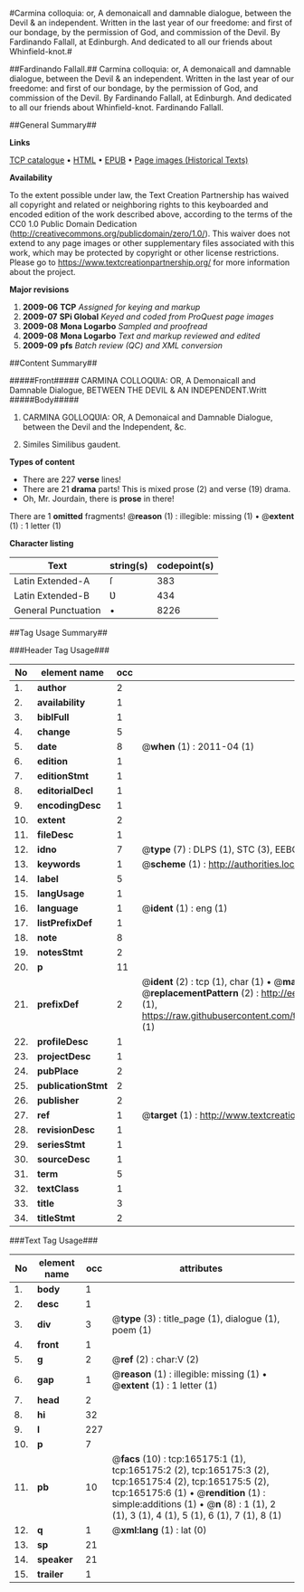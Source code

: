 #Carmina colloquia: or, A demonaicall and damnable dialogue, between the Devil & an independent. Written in the last year of our freedome: and first of our bondage, by the permission of God, and commission of the Devil. By Fardinando Fallall, at Edinburgh. And dedicated to all our friends about Whinfield-knot.#

##Fardinando Fallall.##
Carmina colloquia: or, A demonaicall and damnable dialogue, between the Devil & an independent. Written in the last year of our freedome: and first of our bondage, by the permission of God, and commission of the Devil. By Fardinando Fallall, at Edinburgh. And dedicated to all our friends about Whinfield-knot.
Fardinando Fallall.

##General Summary##

**Links**

[TCP catalogue](http://www.ota.ox.ac.uk/tcp/)  • 
[HTML](http://tei.it.ox.ac.uk/tcp/Texts-HTML/free/A80/A80405.html)  • 
[EPUB](http://tei.it.ox.ac.uk/tcp/Texts-EPUB/free/A80/A80405.epub) • 
[Page images (Historical Texts)](https://historicaltexts.jisc.ac.uk/eebo-99865143e)

**Availability**

To the extent possible under law, the Text Creation Partnership has waived all copyright and related or neighboring rights to this keyboarded and encoded edition of the work described above, according to the terms of the CC0 1.0 Public Domain Dedication (http://creativecommons.org/publicdomain/zero/1.0/). This waiver does not extend to any page images or other supplementary files associated with this work, which may be protected by copyright or other license restrictions. Please go to https://www.textcreationpartnership.org/ for more information about the project.

**Major revisions**

1. __2009-06__ __TCP__ *Assigned for keying and markup*
1. __2009-07__ __SPi Global__ *Keyed and coded from ProQuest page images*
1. __2009-08__ __Mona Logarbo__ *Sampled and proofread*
1. __2009-08__ __Mona Logarbo__ *Text and markup reviewed and edited*
1. __2009-09__ __pfs__ *Batch review (QC) and XML conversion*

##Content Summary##

#####Front#####
CARMINA COLLOQƲIA: OR, A Demonaicall and Damnable Dialogue, BETWEEN THE DEVIL & AN INDEPENDENT.Writt
#####Body#####

1. CARMINA GOLLOQƲIA: OR, A Demonaical and Damnable Dialogue, between the Devil and the Independent, &c.

1. Similes Similibus gaudent.

**Types of content**

  * There are 227 **verse** lines!
  * There are 21 **drama** parts! This is mixed prose (2) and verse (19) drama.
  * Oh, Mr. Jourdain, there is **prose** in there!

There are 1 **omitted** fragments! 
 @__reason__ (1) : illegible: missing (1)  •  @__extent__ (1) : 1 letter (1)

**Character listing**


|Text|string(s)|codepoint(s)|
|---|---|---|
|Latin Extended-A|ſ|383|
|Latin Extended-B|Ʋ|434|
|General Punctuation|•|8226|

##Tag Usage Summary##

###Header Tag Usage###

|No|element name|occ|attributes|
|---|---|---|---|
|1.|__author__|2||
|2.|__availability__|1||
|3.|__biblFull__|1||
|4.|__change__|5||
|5.|__date__|8| @__when__ (1) : 2011-04 (1)|
|6.|__edition__|1||
|7.|__editionStmt__|1||
|8.|__editorialDecl__|1||
|9.|__encodingDesc__|1||
|10.|__extent__|2||
|11.|__fileDesc__|1||
|12.|__idno__|7| @__type__ (7) : DLPS (1), STC (3), EEBO-CITATION (1), PROQUEST (1), VID (1)|
|13.|__keywords__|1| @__scheme__ (1) : http://authorities.loc.gov/ (1)|
|14.|__label__|5||
|15.|__langUsage__|1||
|16.|__language__|1| @__ident__ (1) : eng (1)|
|17.|__listPrefixDef__|1||
|18.|__note__|8||
|19.|__notesStmt__|2||
|20.|__p__|11||
|21.|__prefixDef__|2| @__ident__ (2) : tcp (1), char (1)  •  @__matchPattern__ (2) : ([0-9\-]+):([0-9IVX]+) (1), (.+) (1)  •  @__replacementPattern__ (2) : http://eebo.chadwyck.com/downloadtiff?vid=$1&page=$2 (1), https://raw.githubusercontent.com/textcreationpartnership/Texts/master/tcpchars.xml#$1 (1)|
|22.|__profileDesc__|1||
|23.|__projectDesc__|1||
|24.|__pubPlace__|2||
|25.|__publicationStmt__|2||
|26.|__publisher__|2||
|27.|__ref__|1| @__target__ (1) : http://www.textcreationpartnership.org/docs/. (1)|
|28.|__revisionDesc__|1||
|29.|__seriesStmt__|1||
|30.|__sourceDesc__|1||
|31.|__term__|5||
|32.|__textClass__|1||
|33.|__title__|3||
|34.|__titleStmt__|2||


###Text Tag Usage###

|No|element name|occ|attributes|
|---|---|---|---|
|1.|__body__|1||
|2.|__desc__|1||
|3.|__div__|3| @__type__ (3) : title_page (1), dialogue (1), poem (1)|
|4.|__front__|1||
|5.|__g__|2| @__ref__ (2) : char:V (2)|
|6.|__gap__|1| @__reason__ (1) : illegible: missing (1)  •  @__extent__ (1) : 1 letter (1)|
|7.|__head__|2||
|8.|__hi__|32||
|9.|__l__|227||
|10.|__p__|7||
|11.|__pb__|10| @__facs__ (10) : tcp:165175:1 (1), tcp:165175:2 (2), tcp:165175:3 (2), tcp:165175:4 (2), tcp:165175:5 (2), tcp:165175:6 (1)  •  @__rendition__ (1) : simple:additions (1)  •  @__n__ (8) : 1 (1), 2 (1), 3 (1), 4 (1), 5 (1), 6 (1), 7 (1), 8 (1)|
|12.|__q__|1| @__xml:lang__ (1) : lat (0)|
|13.|__sp__|21||
|14.|__speaker__|21||
|15.|__trailer__|1||
